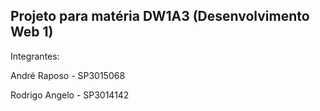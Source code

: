 ## Projeto para matéria DW1A3 (Desenvolvimento Web 1)

Integrantes:

André Raposo - SP3015068

Rodrigo Angelo - SP3014142
